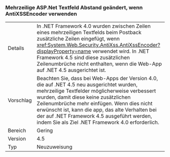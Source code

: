 ### <a name="multi-line-aspnet-textbox-spacing-changed-when-using-antixssencoder"></a>Mehrzeilige ASP.Net Textfeld Abstand geändert, wenn AntiXSSEncoder verwenden

|   |   |
|---|---|
|Details|In .NET Framework 4.0 wurden zwischen Zeilen eines mehrzeiligen Textfelds beim Postback zusätzliche Zeilen eingefügt, wenn <xref:System.Web.Security.AntiXss.AntiXssEncoder?displayProperty=name> verwendet wird. In .NET Framework 4.5 sind diese zusätzlichen Zeilenumbrüche nicht enthalten, wenn die Web-App auf .NET 4.5 ausgerichtet ist.|
|Vorschlag|Beachten Sie, dass bei Web-Apps der Version 4.0, die auf .NET 4.5 neu ausgerichtet wurden, mehrzeilige Textfelder möglicherweise verbessert wurden, damit diese keine zusätzlichen Zeilenumbrüche mehr einfügen. Wenn dies nicht erwünscht ist, kann die app, das alte Verhalten bei der auf .NET Framework 4.5 ausgeführt werden, indem Sie als Ziel .NET Framework 4.0 erforderlich.|
|Bereich|Gering|
|Version|4.5|
|Typ|Neuzuweisung|

